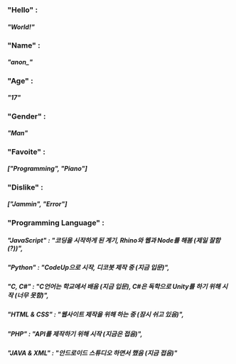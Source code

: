 ### "Hello" : 
##### "World!"
###
### "Name" : 
##### "anon_"
###
### "Age" : 
##### "17"
###
### "Gender" : 
##### "Man"
###
### "Favoite" : 
##### ["Programming", "Piano"]
###
### "Dislike" : 
##### ["Jammin", "Error"]
###
### "Programming Language" :
##### "JavaScript" : "코딩을 시작하게 된 계기, Rhino와 웹과 Node를 해봄 (제일 잘함(?))",
##### "Python" : "CodeUp으로 시작, 디코봇 제작 중 (지금 입문)",
##### "C, C#" : "C언어는 학교에서 배움 (지금 입문), C#은 독학으로 Unity를 하기 위해 시작 (너무 못함)",
##### "HTML & CSS" : "웹사이트 제작을 위해 하는 중 (잠시 쉬고 있음)",
##### "PHP" : "API를 제작하기 위해 시작 (지금은 접음)",
##### "JAVA & XML" : "안드로이드 스튜디오 하면서 했음 (지금 접음)"
